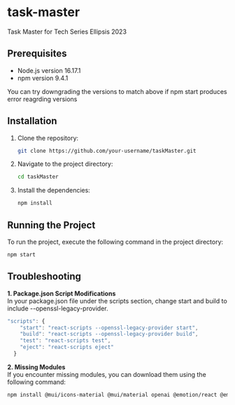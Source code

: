 # task-master
Task Master for Tech Series Ellipsis 2023

## Prerequisites

- Node.js version 16.17.1
- npm version 9.4.1

You can try downgrading the versions to match above if npm start produces error reagrding versions

## Installation

1. Clone the repository:

    ```bash
    git clone https://github.com/your-username/taskMaster.git
    ```

2. Navigate to the project directory:

    ```bash
    cd taskMaster
    ```

3. Install the dependencies:

    ```bash
    npm install
    ```

## Running the Project

To run the project, execute the following command in the project directory:

```bash
npm start
```

## Troubleshooting

**1. Package.json Script Modifications**<br>
In your package.json file under the scripts section, change start and build to include --openssl-legacy-provider.

```javascript
"scripts": {
    "start": "react-scripts --openssl-legacy-provider start",
    "build": "react-scripts --openssl-legacy-provider build",
    "test": "react-scripts test",
    "eject": "react-scripts eject"
  }
```

**2. Missing Modules**<br>
If you encounter missing modules, you can download them using the following command:
```bash
npm install @mui/icons-material @mui/material openai @emotion/react @emotion/styled
```